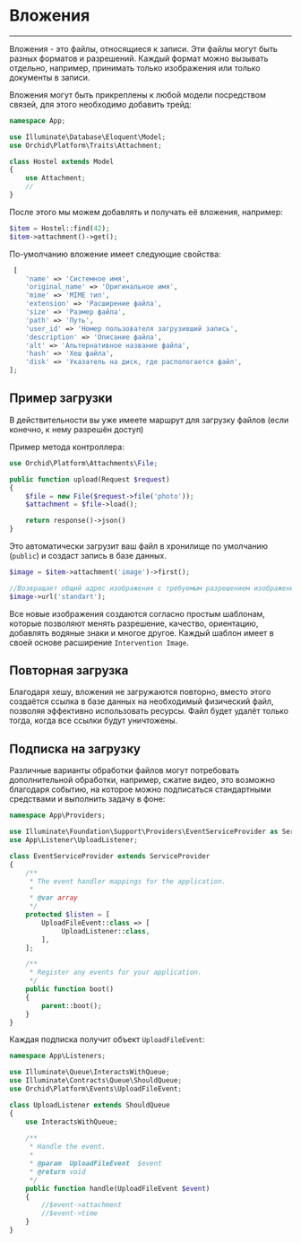 # Вложения
----------


Вложения - это файлы, относящиеся к записи.
Эти файлы могут быть разных форматов и разрешений.
Каждый формат можно вызывать отдельно, например, принимать только изображения или только документы в записи.


Вложения могут быть прикреплены к любой модели посредством связей, для этого необходимо добавить трейд:

```php
namespace App;

use Illuminate\Database\Eloquent\Model;
use Orchid\Platform\Traits\Attachment;

class Hostel extends Model
{
    use Attachment;
    //
}
```

После этого мы можем добавлять и получать её вложения, например:

```php
$item = Hostel::find(42);
$item->attachment()->get();
```

По-умолчанию вложение имеет следующие свойства:

```php
 [
    'name' => 'Системное имя',
    'original_name' => 'Оригинальное имя',
    'mime' => 'MIME тип',
    'extension' => 'Расширение файла',
    'size' => 'Размер файла',
    'path' => 'Путь',
    'user_id' => 'Номер пользователя загрузивший запись',
    'description' => 'Описание файла',
    'alt' => 'Альтернативное название файла',
    'hash' => 'Хеш файла',
    'disk' => 'Указатель на диск, где распологается файл',
];
```


## Пример загрузки

В действительности вы уже имеете маршрут для загрузку файлов (если конечно, к нему разрешён доступ)

Пример метода контроллера:

```php
use Orchid\Platform\Attachments\File;

public function upload(Request $request)
{
    $file = new File($request->file('photo'));
    $attachment = $file->load();

    return response()->json()
}
```

Это автоматически загрузит ваш файл в хронилище по умолчанию (`public`) и создаст запись в базе данных.


```php
$image = $item->attachment('image')->first();

//Возвращает общий адрес изображения с требуемым разрешением изображения
$image->url('standart');
```

Все новые изображения создаются согласно простым шаблонам,
 которые позволяют менять разрешение, качество, ориентацию, добавлять водяные знаки и многое другое.
Каждый шаблон имеет в своей основе расширение `Intervention Image`.

## Повторная загрузка

Благодаря хешу, вложения не загружаются повторно, вместо этого создаётся ссылка в базе данных на необходимый физический файл,
позволяя эффективно использовать ресурсы. Файл будет удалёт только тогда, когда все ссылки будут уничтожены.


## Подписка на загрузку

Различные варианты обработки файлов могут потребовать дополнительной обработки, например, сжатие видео,
это возможно благодаря событию, на которое можно подписаться стандартными средствами и выполнить задачу в фоне:

```php
namespace App\Providers;

use Illuminate\Foundation\Support\Providers\EventServiceProvider as ServiceProvider;
use App\Listener\UploadListener;

class EventServiceProvider extends ServiceProvider
{
    /**
     * The event handler mappings for the application.
     *
     * @var array
     */
    protected $listen = [
        UploadFileEvent::class => [
             UploadListener::class,
        ],
    ];

    /**
     * Register any events for your application.
     */
    public function boot()
    {
        parent::boot();
    }
}
```

Каждая подписка получит объект `UploadFileEvent`:

```php
namespace App\Listeners;

use Illuminate\Queue\InteractsWithQueue;
use Illuminate\Contracts\Queue\ShouldQueue;
use Orchid\Platform\Events\UploadFileEvent;

class UploadListener extends ShouldQueue
{
    use InteractsWithQueue;
    
    /**
     * Handle the event.
     *
     * @param  UploadFileEvent  $event
     * @return void
     */
    public function handle(UploadFileEvent $event)
    {
        //$event->attachment
        //$event->time
    }
}
``` 
